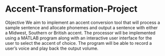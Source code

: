# Accent-Transformation-Project

Objective
We aim to implement an accent conversion tool that will process a sample sentence and allocate phonemes and output a sentence with either a Midwest, Southern or British accent. The processor will be implemented using a MATLAB program along with an interactive user interface for the user to select the accent of choice. The program will be able to record a user’s voice and play back the output volume. 
